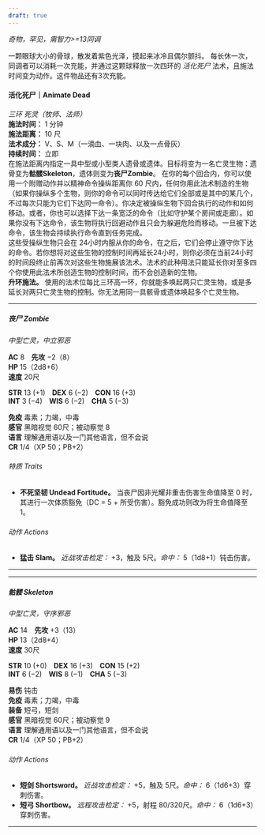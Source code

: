 ```yaml
---
draft: true
---
```

*奇物，罕见，需智力>=13同调*

一颗眼球大小的骨球，散发着紫色光泽，摸起来冰冷且偶尔颤抖。
每长休一次，同调者可以消耗一次充能，并通过这颗球释放一次四环的 *活化死尸* 法术，且施法时间变为动作。这件物品还有3次充能。

#### 活化死尸｜Animate Dead

_三环 死灵（牧师、法师）_  
**施法时间：** 1 分钟  
**施法距离：** 10 尺  
**法术成分：** V、S、M（一滴血、一块肉、以及一点骨灰）  
**持续时间：** 立即  
在施法距离内指定一具中型或小型类人遗骨或遗体。目标将变为一名亡灵生物：遗骨变为**骷髅Skeleton**，遗体则变为**丧尸Zombie**。
在你的每个回合内，你可以使用一个附赠动作并以精神命令操纵距离你 60 尺内，任何你用此法术制造的生物（如果你操纵多个生物，则你的命令可以同时传达给它们全部或是其中的某几个，不过每次只能为它们下达同一命令）。你决定被操纵生物下回合执行的动作和如何移动。或者，你也可以选择下达一条宽泛的命令（比如守护某个房间或走廊）。如果你没有下达命令，该生物将执行回避动作且只会为躲避危险而移动。一旦被下达命令，该生物会持续执行命令直到任务完成。  
这些受操纵生物只会在 24小时内服从你的命令，在之后，它们会停止遵守你下达的命令。若你想将对这些生物的控制时间再延长24小时，则你必须在当前24小时的时间段终止前再次对这些生物施展该法术。法术的此种用法只能延长你对至多四个你使用此法术所创造生物的控制时间，而不会创造新的生物。  
**升环施法。** 使用的法术位每比三环高一环，你就能多唤起两只亡灵生物，或是多延长对两只亡灵生物的控制。你无法用同一具骸骨或遗体唤起多个亡灵生物。

---
##### 丧尸 Zombie
_中型亡灵，中立邪恶_

**AC** 8 **先攻** −2（8）  
**HP** 15（2d8+6）  
**速度** 20尺

**STR** 13 (+1) **DEX** 6 (−2) **CON** 16 (+3)  
**INT** 3 (−4) **WIS** 6 (−2) **CHA** 5 (−3)

**免疫** 毒素；力竭，中毒  
**感官** 黑暗视觉 60尺；被动察觉 8  
**语言** 理解通用语以及一门其他语言，但不会说  
**CR** 1/4（XP 50；PB+2）

###### 特质 Traits
- **不死坚韧 Undead Fortitude。** 当丧尸因非光耀非重击伤害生命值降至 0 时，其进行一次体质豁免（DC = 5 + 所受伤害）。豁免成功则改为将生命值降至 1。
###### 动作 Actions
- **猛击 Slam。** _近战攻击检定：_ +3，触及 5尺。_命中：_ 5（1d8+1）钝击伤害。
---

---
##### 骷髅 Skeleton
_中型亡灵，守序邪恶_

**AC** 14 **先攻** +3（13）  
**HP** 13（2d8+4）  
**速度** 30尺

**STR** 10 (+0) **DEX** 16 (+3) **CON** 15 (+2)  
**INT** 6 (−2) **WIS** 8 (−1) **CHA** 5 (−3)

**易伤** 钝击  
**免疫** 毒素；力竭，中毒  
**装备** 短弓，短剑  
**感官** 黑暗视觉 60尺；被动察觉 9  
**语言** 理解通用语以及一门其他语言，但不会说  
**CR** 1/4（XP 50；PB+2）

###### 动作 Actions
- **短剑 Shortsword。** _近战攻击检定：_ +5，触及 5尺。_命中：_ 6（1d6+3）穿刺伤害。
- **短弓 Shortbow。** _远程攻击检定：_ +5，射程 80/320尺。_命中：_ 6（1d6+3）穿刺伤害。
---
